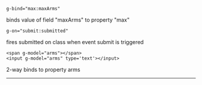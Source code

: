 
```
g-bind="max:maxArms"
```
binds value of field "maxArms" to property "max"

```
g-on="submit:submitted"
``` 
fires submitted on class when event submit is triggered

```
<span g-model="arms"></span>
<input g-model="arms" type='text'></input>
```
2-way binds to property arms   
<hr>
